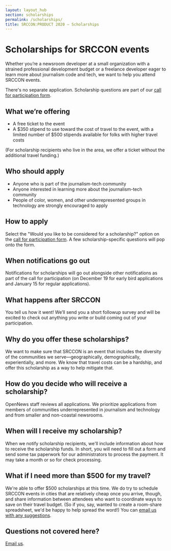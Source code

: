 ```yaml
---
layout: layout_hub
section: scholarships
permalink: /scholarships/
title: SRCCON:PRODUCT 2020 — Scholarships
---
```


# Scholarships for SRCCON events

Whether you&rsquo;re a newsroom developer at a small organization with a strained professional development budget or a freelance developer eager to learn more about journalism code and tech, we want to help you attend SRCCON events.

There's no separate application. Scholarship questions are part of our [call for participation form](/participation/form).

## What we&rsquo;re offering

* A free ticket to the event
* A $350 stipend to use toward the cost of travel to the event, with a limited number of $500 stipends available for folks with higher travel costs

(For scholarship recipients who live in the area, we offer a ticket without the additional travel funding.)

## Who should apply

* Anyone who is part of the journalism-tech community
* Anyone interested in learning more about the journalism-tech community
* People of color, women, and other underrepresented groups in technology are strongly encouraged to apply

## How to apply

Select the "Would you like to be considered for a scholarship?" option on the [call for participation form](/participation/form). A few scholarship-specific questions will pop onto the form.

## When notifications go out

Notifications for scholarships will go out alongside other notifications as part of the call for participation (on December 19 for early bird applications and January 15 for regular applications).

## What happens after SRCCON

You tell us how it went! We&rsquo;ll send you a short followup survey and will be excited to check out anything you write or build coming out of your participation.

## Why do you offer these scholarships?

We want to make sure that SRCCON is an event that includes the diversity of the communities we serve&mdash;geographically, demographically, experientially, and more. We know that travel costs can be a hardship, and offer this scholarship as a way to help mitigate that.

## How do you decide who will receive a scholarship?

OpenNews staff reviews all applications. We prioritize applications from members of communities underrepresented in journalism and technology and from smaller and non-coastal newsrooms.

## When will I receive my scholarship?

When we notify scholarship recipients, we'll include information about how to receive the scholarship funds. In short, you will need to fill out a form and send some tax paperwork for our administrators to process the payment. It may take a month or so for check processing.

## What if I need more than $500 for my travel?

We're able to offer $500 scholarships at this time. We do try to schedule SRCCON events in cities that are relatively cheap once you arrive, though, and share information between attendees who want to coordinate ways to save on their travel budget. (So if you, say, wanted to create a room-share spreadsheet, we'd be happy to help spread the word!) You can [email us with any suggestions](mailto:srccon@opennews.org).

## Questions not covered here?

[Email us](mailto:srccon@opennews.org).
